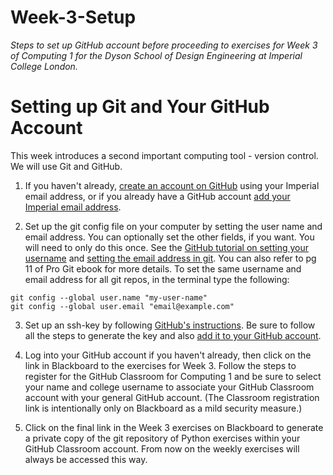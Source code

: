 # Week-3-Setup
*Steps to set up GitHub account before proceeding to exercises for Week 3 of Computing 1 for the Dyson School of Design Engineering at Imperial College London.*

# Setting up Git and Your GitHub Account

This week introduces a second important computing tool - version control. We will use Git and GitHub.

1. If you haven't already, [create an account on GitHub](http://github.com/) using your Imperial email address, or if you already have a GitHub account [add your Imperial email address](https://docs.github.com/en/github/setting-up-and-managing-your-github-user-account/adding-an-email-address-to-your-github-account).

2. Set up the git config file on your computer by setting the user name and email address. You can optionally set the other fields, if you want. You will need to only do this once. See the [GitHub tutorial on setting your username](https://docs.github.com/en/github/using-git/setting-your-username-in-git) and [setting the email address in git](https://docs.github.com/en/github/setting-up-and-managing-your-github-user-account/setting-your-commit-email-address). You can also refer to pg 11 of Pro Git ebook for more details. To set the same username and email address for all git repos, in the terminal type the following:

```
git config --global user.name "my-user-name"
git config --global user.email "email@example.com"
```

3. Set up an ssh-key by following [GitHub's instructions](https://docs.github.com/en/github/authenticating-to-github/generating-a-new-ssh-key-and-adding-it-to-the-ssh-agent). Be sure to follow all the steps to generate the key and also [add it to your GitHub account](https://docs.github.com/en/github/authenticating-to-github/adding-a-new-ssh-key-to-your-github-account).

4. Log into your GitHub account if you haven't already, then click on the link in Blackboard to the exercises for Week 3. Follow the steps to register for the GitHub Classroom for Computing 1 and be sure to select your name and college username to associate your GitHub Classroom account with your general GitHub account. (The Classroom registration link is intentionally only on Blackboard as a mild security measure.) 
5. Click on the final link in the Week 3 exercises on Blackboard to generate a private copy of the git repository of Python exercises within your GitHub Classroom account. From now on the weekly exercises will always be accessed this way.
